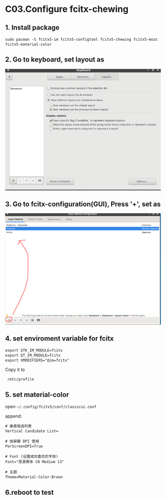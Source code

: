 # C03.Configure fcitx-chewing

## 1. Install package

```text
sudo pacman -S fcitx5-im fcitx5-configtool fcitx5-chewing fcitx5-mozc fcitx5-material-color
```

## 2. Go to keyboard, set layout as

![keybard_layout_fcitx_pic](image/keybard_layout_fcitx.PNG)

## 3. Go to fcitx-configuration\(GUI\), Press '+', set as

![input_fcitx_pic](image/input_fcitx.png)

## 4. set enviroment variable for fcitx

```text
export GTK_IM_MODULE=fcitx  
export QT_IM_MODULE=fcitx  
export XMODIFIERS="@im=fcitx"
```

Copy it to

```text
 /etc/profile
```
## 5. set material-color

open `~/.config/fcitx5/conf/classicui.conf`

append:

```text
# 垂直候选列表
Vertical Candidate List=

# 按屏幕 DPI 使用
PerScreenDPI=True

# Font (设置成你喜欢的字体)
Font="思源黑体 CN Medium 13"

# 主题
Theme=Material-Color-Brown
```

## 6.reboot to test
